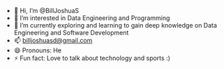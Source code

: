 - 👋 Hi, I’m @BillJoshuaS
- 👀 I’m interested in Data Engineering and Programming
- 🌱 I’m currently exploring and learning to gain deep knowledge on Data Engineering and Software Development
- 📫 billjoshuasd@gmail.com
- 😄 Pronouns: He
- ⚡ Fun fact: Love to talk about technology and sports :)

<!---
BillJoshuaS/BillJoshuaS is a ✨ special ✨ repository because its `README.md` (this file) appears on your GitHub profile.
You can click the Preview link to take a look at your changes.
--->
